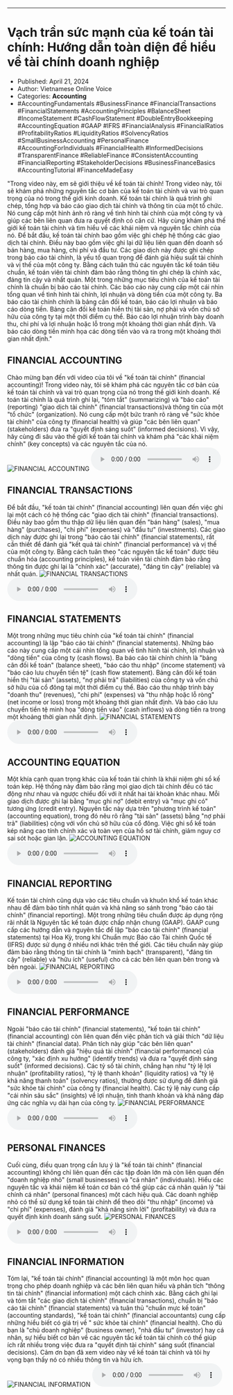 
---

# Vạch trần sức mạnh của kế toán tài chính: Hướng dẫn toàn diện để hiểu về tài chính doanh nghiệp

- Published: April 21, 2024
- Author: Vietnamese Online Voice
- Categories: **Accounting**
- #AccountingFundamentals #BusinessFinance #FinancialTransactions #FinancialStatements #AccountingPrinciples #BalanceSheet #IncomeStatement #CashFlowStatement #DoubleEntryBookkeeping #AccountingEquation #GAAP #IFRS #FinancialAnalysis #FinancialRatios #ProfitabilityRatios #LiquidityRatios #SolvencyRatios #SmallBusinessAccounting #PersonalFinance #AccountingForIndividuals #FinancialHealth #InformedDecisions #TransparentFinance #ReliableFinance #ConsistentAccounting #FinancialReporting #StakeholderDecisions #BusinessFinanceBasics #AccountingTutorial #FinanceMadeEasy

"Trong video này, em sẽ giới thiệu về kế toán tài chính! Trong video này, tôi sẽ khám phá những nguyên tắc cơ bản của kế toán tài chính và vai trò quan trọng của nó trong thế giới kinh doanh. Kế toán tài chính là quá trình ghi chép, tổng hợp và báo cáo giao dịch tài chính và thông tin của một tổ chức. Nó cung cấp một hình ảnh rõ ràng về tình hình tài chính của một công ty và giúp các bên liên quan đưa ra quyết định có căn cứ. Hãy cùng khám phá thế giới kế toán tài chính và tìm hiểu về các khái niệm và nguyên tắc chính của nó. Để bắt đầu, kế toán tài chính bao gồm việc ghi chép hệ thống các giao dịch tài chính. Điều này bao gồm việc ghi lại dữ liệu liên quan đến doanh số bán hàng, mua hàng, chi phí và đầu tư. Các giao dịch này được ghi chép trong báo cáo tài chính, là yếu tố quan trọng để đánh giá hiệu suất tài chính và vị thế của một công ty. Bằng cách tuân thủ các nguyên tắc kế toán tiêu chuẩn, kế toán viên tài chính đảm bảo rằng thông tin ghi chép là chính xác, đáng tin cậy và nhất quán. Một trong những mục tiêu chính của kế toán tài chính là chuẩn bị báo cáo tài chính. Các báo cáo này cung cấp một cái nhìn tổng quan về tình hình tài chính, lợi nhuận và dòng tiền của một công ty. Ba báo cáo tài chính chính là bảng cân đối kế toán, báo cáo lợi nhuận và báo cáo dòng tiền. Bảng cân đối kế toán hiển thị tài sản, nợ phải và vốn chủ sở hữu của công ty tại một thời điểm cụ thể. Báo cáo lợi nhuận trình bày doanh thu, chi phí và lợi nhuận hoặc lỗ trong một khoảng thời gian nhất định. Và báo cáo dòng tiền minh họa các dòng tiền vào và ra trong một khoảng thời gian nhất định."


## FINANCIAL ACCOUNTING

Chào mừng bạn đến với video của tôi về "kế toán tài chính" (financial accounting)! Trong video này, tôi sẽ khám phá các nguyên tắc cơ bản của kế toán tài chính và vai trò quan trọng của nó trong thế giới kinh doanh. Kế toán tài chính là quá trình ghi lại, "tóm tắt" (summarizing) và "báo cáo" (reporting) "giao dịch tài chính" (financial transactions) ​​và thông tin của một "tổ chức" (organization). Nó cung cấp một bức tranh rõ ràng về "sức khỏe tài chính" của công ty (financial health) và giúp "các bên liên quan" (stakeholders) đưa ra "quyết định sáng suốt" (informed decisions). Vì vậy, hãy cùng đi sâu vào thế giới kế toán tài chính và khám phá "các khái niệm chính" (key concepts) và các nguyên tắc của nó.
![FINANCIAL ACCOUNTING](https://http-archiver-apis-production-80.schnworks.com/storage/images/transitions/2024-04-21/transition--16556564408-Montserrat-SemiBold-4A148C.jpg)
<audio controls>
    <source src="https://http-archiver-apis-production-80.schnworks.com/storage/audio/file-10514678172.mp3" type="audio/mpeg">
</audio>



## FINANCIAL TRANSACTIONS

Để bắt đầu, "kế toán tài chính" (financial accounting) liên quan đến việc ghi lại một cách có hệ thống các "giao dịch tài chính" (financial transactions). Điều này bao gồm thu thập dữ liệu liên quan đến "bán hàng" (sales), "mua hàng" (purchases), "chi phí" (expenses) và "đầu tư" (investments). Các giao dịch này được ghi lại trong "báo cáo tài chính" (financial statements), rất cần thiết để đánh giá "kết quả tài chính" (financial performance) và vị thế của một công ty. Bằng cách tuân theo "các nguyên tắc kế toán" được tiêu chuẩn hóa (accounting principles), kế toán viên tài chính đảm bảo rằng thông tin được ghi lại là "chính xác" (accurate), "đáng tin cậy" (reliable) và nhất quán.
![FINANCIAL TRANSACTIONS](https://http-archiver-apis-production-80.schnworks.com/storage/images/transitions/2024-04-21/transition-12845625553-Montserrat-Thin-004895.jpg)
<audio controls>
    <source src="https://http-archiver-apis-production-80.schnworks.com/storage/audio/file-35902090306.mp3" type="audio/mpeg">
</audio>



## FINANCIAL STATEMENTS

Một trong những mục tiêu chính của "kế toán tài chính" (financial accounting) là lập "báo cáo tài chính" (financial statements). Những báo cáo này cung cấp một cái nhìn tổng quan về tình hình tài chính, lợi nhuận và "dòng tiền" của công ty (cash flows). Ba báo cáo tài chính chính là "bảng cân đối kế toán" (balance sheet), "báo cáo thu nhập" (income statement) và "báo cáo lưu chuyển tiền tệ" (cash flow statement). Bảng cân đối kế toán hiển thị "tài sản" (assets), "nợ phải trả" (liabilities) của công ty và vốn chủ sở hữu của cổ đông tại một thời điểm cụ thể. Báo cáo thu nhập trình bày "doanh thu" (revenues), "chi phí" (expenses) và "thu nhập hoặc lỗ ròng" (net income or loss) trong một khoảng thời gian nhất định. Và báo cáo lưu chuyển tiền tệ minh họa "dòng tiền vào" (cash inflows) và dòng tiền ra trong một khoảng thời gian nhất định.
![FINANCIAL STATEMENTS](https://http-archiver-apis-production-80.schnworks.com/storage/images/transitions/2024-04-21/transition-20181792900-Montserrat-Black-673AB7.jpg)
<audio controls>
    <source src="https://http-archiver-apis-production-80.schnworks.com/storage/audio/file-35118232432.mp3" type="audio/mpeg">
</audio>



## ACCOUNTING EQUATION

Một khía cạnh quan trọng khác của kế toán tài chính là khái niệm ghi sổ kế toán kép. Hệ thống này đảm bảo rằng mọi giao dịch tài chính đều có tác động như nhau và ngược chiều đối với ít nhất hai tài khoản khác nhau. Mỗi giao dịch được ghi lại bằng "mục ghi nợ" (debit entry) và "mục ghi có" tương ứng (credit entry). Nguyên tắc này dựa trên "phương trình kế toán" (accounting equation), trong đó nêu rõ rằng "tài sản" (assets) bằng "nợ phải trả" (liabilities) cộng với vốn chủ sở hữu của cổ đông. Việc ghi sổ kế toán kép nâng cao tính chính xác và toàn vẹn của hồ sơ tài chính, giảm nguy cơ sai sót hoặc gian lận.
![ACCOUNTING EQUATION](https://http-archiver-apis-production-80.schnworks.com/storage/images/transitions/2024-04-21/transition-10984010874-Montserrat-Thin-303F9F.jpg)
<audio controls>
    <source src="https://http-archiver-apis-production-80.schnworks.com/storage/audio/file-27780561902.mp3" type="audio/mpeg">
</audio>



## FINANCIAL REPORTING

Kế toán tài chính cũng dựa vào các tiêu chuẩn và khuôn khổ kế toán khác nhau để đảm bảo tính nhất quán và khả năng so sánh trong "báo cáo tài chính" (financial reporting). Một trong những tiêu chuẩn được áp dụng rộng rãi nhất là Nguyên tắc kế toán được chấp nhận chung (GAAP). GAAP cung cấp các hướng dẫn và nguyên tắc để lập "báo cáo tài chính" (financial statements) tại Hoa Kỳ, trong khi Chuẩn mực Báo cáo Tài chính Quốc tế (IFRS) được sử dụng ở nhiều nơi khác trên thế giới. Các tiêu chuẩn này giúp đảm bảo rằng thông tin tài chính là "minh bạch" (transparent), "đáng tin cậy" (reliable) và "hữu ích" (useful) cho cả các bên liên quan bên trong và bên ngoài.
![FINANCIAL REPORTING](https://http-archiver-apis-production-80.schnworks.com/storage/images/transitions/2024-04-21/transition--21234491938-Montserrat-SemiBold-512DA8.jpg)
<audio controls>
    <source src="https://http-archiver-apis-production-80.schnworks.com/storage/audio/file-46189911144.mp3" type="audio/mpeg">
</audio>



## FINANCIAL PERFORMANCE

Ngoài "báo cáo tài chính" (financial statements), "kế toán tài chính" (financial accounting) còn liên quan đến việc phân tích và giải thích "dữ liệu tài chính" (financial data). Phân tích này giúp "các bên liên quan" (stakeholders) đánh giá "hiệu quả tài chính" (financial performance) của công ty, "xác định xu hướng" (identify trends) và đưa ra "quyết định sáng suốt" (informed decisions). Các tỷ số tài chính, chẳng hạn như "tỷ lệ lợi nhuận" (profitability ratios), "tỷ lệ thanh khoản" (liquidity ratios) và "tỷ lệ khả năng thanh toán" (solvency ratios), thường được sử dụng để đánh giá "sức khỏe tài chính" của công ty (financial health). Các tỷ lệ này cung cấp "cái nhìn sâu sắc" (insights) về lợi nhuận, tính thanh khoản và khả năng đáp ứng các nghĩa vụ dài hạn của công ty.
![FINANCIAL PERFORMANCE](https://http-archiver-apis-production-80.schnworks.com/storage/images/transitions/2024-04-21/transition-17477096643-Montserrat-ExtraBold-9C27B0.jpg)
<audio controls>
    <source src="https://http-archiver-apis-production-80.schnworks.com/storage/audio/file-52597209510.mp3" type="audio/mpeg">
</audio>



## PERSONAL FINANCES

Cuối cùng, điều quan trọng cần lưu ý là "kế toán tài chính" (financial accounting) không chỉ liên quan đến các tập đoàn lớn mà còn liên quan đến "doanh nghiệp nhỏ" (small businesses) và "cá nhân" (individuals). Hiểu các nguyên tắc và khái niệm kế toán cơ bản có thể giúp các cá nhân quản lý "tài chính cá nhân" (personal finances) một cách hiệu quả. Các doanh nghiệp nhỏ có thể sử dụng kế toán tài chính để theo dõi "thu nhập" (income) và "chi phí" (expenses), đánh giá "khả năng sinh lời" (profitability) và đưa ra quyết định kinh doanh sáng suốt.
![PERSONAL FINANCES](https://http-archiver-apis-production-80.schnworks.com/storage/images/transitions/2024-04-21/transition--38732606298-Montserrat-Regular-9C27B0.jpg)
<audio controls>
    <source src="https://http-archiver-apis-production-80.schnworks.com/storage/audio/file-26342361330.mp3" type="audio/mpeg">
</audio>



## FINANCIAL INFORMATION

Tóm lại, "kế toán tài chính" (financial accounting) là một môn học quan trọng cho phép doanh nghiệp và các bên liên quan hiểu và phân tích "thông tin tài chính" (financial information) một cách chính xác. Bằng cách ghi lại và tóm tắt "các giao dịch tài chính" (financial transactions), chuẩn bị "báo cáo tài chính" (financial statements) và tuân thủ "chuẩn mực kế toán" (accounting standards), "kế toán tài chính" (financial accountants) cung cấp những hiểu biết có giá trị về " sức khỏe tài chính" (financial health). Cho dù bạn là "chủ doanh nghiệp" (business owner), "nhà đầu tư" (investor) hay cá nhân, sự hiểu biết cơ bản về các nguyên tắc kế toán tài chính có thể giúp ích rất nhiều trong việc đưa ra "quyết định tài chính" sáng suốt (financial decisions). Cảm ơn bạn đã xem video này về kế toán tài chính và tôi hy vọng bạn thấy nó có nhiều thông tin và hữu ích.
![FINANCIAL INFORMATION](https://http-archiver-apis-production-80.schnworks.com/storage/images/transitions/2024-04-21/transition-33075662744-Montserrat-Medium-880E4F.jpg)
<audio controls>
    <source src="https://http-archiver-apis-production-80.schnworks.com/storage/audio/file-482911780.mp3" type="audio/mpeg">
</audio>

